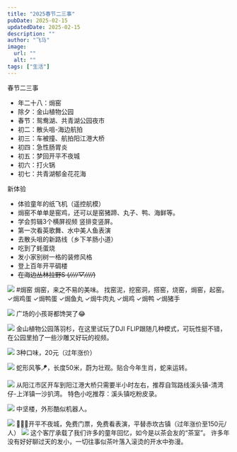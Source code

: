 ```yaml
---
title: "2025春节二三事"
pubDate: 2025-02-15
updatedDate: 2025-02-15
description: ""
author: "飞马"
image:
  url: ""
  alt: ""
tags: ["生活"]
---
```


春节二三事

- 年二十八：焗窑
- 除夕：金山植物公园
- 春节：鸳鸯湖、共青湖公园夜市
- 初二：散头咀-海边航拍
- 初三：车被撞、航拍阳江港大桥
- 初四：急性肠胃炎
- 初五：梦回开平不夜城
- 初六：打火锅
- 初七：共青湖郁金花花海

新体验

- 体验童年的纸飞机（遥控航模）
- 焗窑不单单是窑鸡，还可以是窑猪蹄、丸子、鸭、海鲜等。
- 学会剪辑3个横屏视频 竖排变竖屏。
- 第一次看英歌舞、水中美人鱼表演
- 去散头咀的新路线（乡下羊肠小道）
- 吃到了蚝蛋烧
- 发小家别树一格的装修风格
- 登上百年开平碉楼
- ~~在海边丛林拉野S (_////▽////_)~~

![](https://pub-f6568df0c58643a2bf2e7a9c9afa98b1.r2.dev/2025/02/15/17395903620384.jpg) #焗窑 焗窑，来之不易的美味。
找窑泥，挖窑洞，搭窑，烧窑，焗窑，起窑。
✓焗鸡蛋
✓焗鸭蛋
✓焗鱼丸
✓焗牛肉丸
✓焗鸡
✓焗鸭
✓焗猪手

![](https://pub-f6568df0c58643a2bf2e7a9c9afa98b1.r2.dev/2025/02/15/17395914849271.jpg)
广场的小孩哥都馋哭了😂

![](https://pub-f6568df0c58643a2bf2e7a9c9afa98b1.r2.dev/2025/02/15/17395919321166.jpg)
金山植物公园落羽杉，在这里试玩了DJI FLIP跟随几种模式，可玩性挺不错，在公园里拍了一些沙雕又好玩的视频。

![](https://pub-f6568df0c58643a2bf2e7a9c9afa98b1.r2.dev/2025/02/15/17395924492470.jpg)
3种口味，20元（过年涨价）

![](https://pub-f6568df0c58643a2bf2e7a9c9afa98b1.r2.dev/2025/02/15/17395955322630.jpg)
蛇形风筝🪁，长度50米，蔚为壮观。贴合今年生肖，蛇来运转。

![](https://pub-f6568df0c58643a2bf2e7a9c9afa98b1.r2.dev/2025/02/15/17395956191435.jpg)
从阳江市区开车到阳江港大桥只需要半小时左右，推荐自驾路线溪头镇-清湾仔-上洋镇一沙扒湾。
特色小吃推荐：溪头镇吃粉皮录。

![](https://pub-f6568df0c58643a2bf2e7a9c9afa98b1.r2.dev/2025/02/15/17395963246108.jpg)
中坚楼，外形酷似机器人。

![](https://pub-f6568df0c58643a2bf2e7a9c9afa98b1.r2.dev/2025/02/15/17395967258033.jpg)
🧜🏻‍♀️开平不夜城，免费门票，免费看表演，平替赤坎古镇（过年涨价至150元/人）
![](https://pub-f6568df0c58643a2bf2e7a9c9afa98b1.r2.dev/2025/02/15/17395969992428.jpg)
这个客厅承载了我们许多的童年回忆，如今是以茶会友的“茶室”。
许多年没有好好聊过天的发小，一切往事似茶叶落入滚烫的开水中弥漫。
